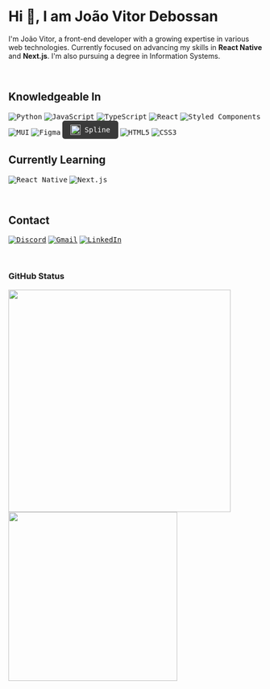 # Hi 👋, I am João Vitor Debossan

I'm João Vitor, a front-end developer with a growing expertise in various web technologies. Currently focused on advancing my skills in **React Native** and **Next.js**. I'm also pursuing a degree in Information Systems.

<br>

## Knowledgeable In

<kbd>![Python](https://img.shields.io/badge/Python-4483B5?style=for-the-badge&logo=python&logoColor=white)</kbd>
<kbd>![JavaScript](https://img.shields.io/badge/JavaScript-EFD81D?style=for-the-badge&logo=javascript&logoColor=262626)</kbd>
<kbd>![TypeScript](https://img.shields.io/badge/TypeScript-3178C6?style=for-the-badge&logo=typescript&logoColor=FFF)</kbd>
<kbd>![React](https://img.shields.io/badge/React-202020?style=for-the-badge&logo=react&logoColor=5CCFEE)</kbd>
<kbd>![Styled Components](https://img.shields.io/badge/Styled--Components-DB7093?style=for-the-badge&logo=styled-components&logoColor=white)</kbd>
<kbd>![MUI](https://img.shields.io/badge/MUI-007FFF?style=for-the-badge&logo=mui&logoColor=white)</kbd>
<kbd>![Figma](https://img.shields.io/badge/Figma-F24E1E?style=for-the-badge&logo=figma&logoColor=white)</kbd>
<kbd style="background-color: #3A3A3A; padding: 8px 16px; border-radius: 5px; color: white; display: inline-flex; align-items: center;">
    <img src="https://i.ibb.co/7yH7mL1/image-removebg-preview-10.png" alt="Spline logo" style="height: 20px; margin-right: 8px;">
    Spline
</kbd>
<kbd>![HTML5](https://img.shields.io/badge/HTML5-E54C21?style=for-the-badge&logo=html5&logoColor=white)</kbd>
<kbd>![CSS3](https://img.shields.io/badge/CSS3-1572B6?style=for-the-badge&logo=css3&logoColor=white)</kbd>

## Currently Learning

<kbd>![React Native](https://img.shields.io/badge/React%20Native-202020?style=for-the-badge&logo=react&logoColor=5CCFEE)</kbd>
<kbd>![Next.js](https://img.shields.io/badge/Next.js-dddddd?style=for-the-badge&logo=next.js&logoColor=202020)</kbd>

<br>

## Contact

[<kbd>![Discord](https://img.shields.io/badge/Discord-7289DA?style=for-the-badge&logo=discord&logoColor=white)</kbd>](https://discord.gg/MSr8SJfR4H)
[<kbd>![Gmail](https://img.shields.io/badge/Gmail-%23333?style=for-the-badge&logo=gmail&logoColor=white)</kbd>](mailto:jvdebossan@gmail.com)
[<kbd>![LinkedIn](https://img.shields.io/badge/LinkedIn-0077B5?style=for-the-badge&logo=linkedin&logoColor=white)</kbd>](https://www.linkedin.com/in/jvdebossan)

<br>

### GitHub Status

<p>
    <img src="https://github-readme-stats.vercel.app/api?username=jvadebossan&show_icons=true&theme=tokyonight&include_all_commits=true&count_private=true" width="441">
    <img src="https://github-readme-stats.vercel.app/api/top-langs/?username=jvadebossan&layout=compact&theme=tokyonight" width="335">
</p>
